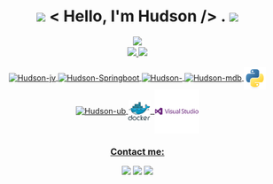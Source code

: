 
<h1 align="center">
<div id="header" align="center">
<img src="https://media.giphy.com/media/nEZQWs1o1Zh9C/giphy.gif" width="50">
< Hello, I'm Hudson /> .
<img src="https://media.giphy.com/media/9KawrQzIwdAYg/giphy.gif" width="40">
</h1>


####
</div>
<div align="center">
<img src="https://www.mygo.ge/uploads/blog/1584023795.jpg" width="500px" />
</div>

<div align="center">

  <a href="https://github.com/">
  <img height="150em" src="https://github-readme-stats.vercel.app/api?username=Hudson-engsoftware&show_icons=true&theme=github_dark&include_all_commits=true&count_private=true"/>
  <img height="150em" src="https://github-readme-stats.vercel.app/api/top-langs/?username=Hudson-engsoftware&layout=compact&langs_count=7&theme=github_dark"/>
</div>

</div>
<div align="center">
<div style="display: inline_block"><br>
  <img align="center" alt="Hudson-jv" height="40" width="40"  <img src="https://cdn.jsdelivr.net/gh/devicons/devicon/icons/java/java-original.svg" /> 
  <img align="center" alt="Hudson-Springboot" height="40" width="40"   <img src="https://cdn.jsdelivr.net/gh/devicons/devicon/icons/spring/spring-original-wordmark.svg" />
  <img align="center" alt="Hudson-" height="40" width="40" <img src="https://cdn.jsdelivr.net/gh/devicons/devicon/icons/mysql/mysql-original-wordmark.svg" />
  <img align="center" alt="Hudson-mdb" height="40" width="40" <img src="https://cdn.jsdelivr.net/gh/devicons/devicon/icons/mongodb/mongodb-original-wordmark.svg" />
  <img align="center" alt="Hudson-Python" height="40" width="40" src="https://raw.githubusercontent.com/devicons/devicon/master/icons/python/python-original.svg">
  <img align="center" alt="Hudson-ub" height="40" width="40"  <img src="https://cdn.jsdelivr.net/gh/devicons/devicon/icons/ubuntu/ubuntu-plain-wordmark.svg" />
  <img align="center" alt src="https://github.com/devicons/devicon/blob/master/icons/docker/docker-original-wordmark.svg" title="docker"
    alt="docker " width="40" height="40" />&nbsp;
  <img align="center" alt src="https://github.com/devicons/devicon/blob/master/icons/visualstudio/visualstudio-plain-wordmark.svg"
    title="visualstudio" **alt="visualstudio" width="80" height="80" />
  </div>
</div>


<div align="center">

### Contact me:
</div>
<div align="center">
 <a href = "hudsonamorim28@gmail.com"><img src="https://img.shields.io/badge/-Gmail-%23333?style=for-the-badge&logo=gmail&logoColor=white" target="_blank"></a>
<a href="https://www.linkedin.com/in/"hudsonamorim28@gmail.com target="_blank"><img src="https://img.shields.io/badge/-LinkedIn-%230077B5?style=for-the-badge&logo=linkedin&logoColor=white" target="_blank"></a> 
<a href="https://instagram.com/amorim_hud" target="_blank"><img src="https://img.shields.io/badge/-Instagram-%23E4405F?style=for-the-badge&logo=instagram&logoColor=white" target="_blank"></a>

</div>
